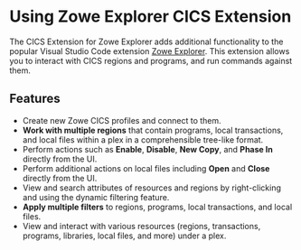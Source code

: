 # Using Zowe Explorer CICS Extension

The CICS Extension for Zowe Explorer adds additional functionality to the popular Visual Studio Code extension [Zowe Explorer](https://github.com/zowe/zowe-explorer-vscode). This extension allows you to interact with CICS regions and programs, and run commands against them.

## Features

- Create new Zowe CICS profiles and connect to them.
- **Work with multiple regions** that contain programs, local transactions, and local files within a plex in a comprehensible tree-like format.
- Perform actions such as **Enable**, **Disable**, **New Copy**, and **Phase In** directly from the UI.
- Perform additional actions on local files including **Open** and **Close** directly from the UI.
- View and search attributes of resources and regions by right-clicking and using the dynamic filtering feature.
- **Apply multiple filters** to regions, programs, local transactions, and local files.
- View and interact with various resources (regions, transactions, programs, libraries, local files, and more) under a plex.

